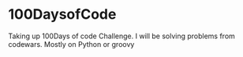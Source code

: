 # 100DaysofCode
Taking up 100Days of code Challenge. I will be solving problems from codewars. Mostly on Python or groovy
